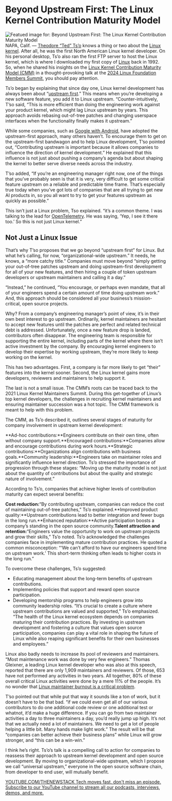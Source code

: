 # Beyond Upstream First: The Linux Kernel Contribution Maturity Model
![Featued image for: Beyond Upstream First: The Linux Kernel Contribution Maturity Model](https://cdn.thenewstack.io/media/2024/07/ecabf01c-cornelius-ventures-ak81vc-kcf4-unsplash-linux-1024x682.jpg)
NAPA, Calif. — [Theodore “Ted” Ts’o](https://en.wikipedia.org/wiki/Theodore_Ts%27o) knows a thing or two about the [Linux kernel](https://thenewstack.io/linux-kernel-6-12-is-official-real-time-app-support-better-scheduling/). After all, he was the first North American Linux kernel developer. On his personal desktop, Ts’o also ran the first FTP server to host the Linux kernel, which is where I downloaded my first copy of [Linux](https://thenewstack.io/learning-linux-start-here/) back in 1992. So, when he shared his insights on the [Linux Kernel Contribution Maturity Model (CMM)](https://docs.kernel.org/process/contribution-maturity-model.html) in a thought-provoking talk at the [2024 Linux Foundation Members Summit](https://docs.google.com/document/u/0/d/1CSVtpazPgbNxROho8ea5WNyktBJqKeSUsZ01CgE--Ms/edit), you should pay attention.

Ts’o began by explaining that since day one, Linux kernel development has always been about “[upstream first](https://thenewstack.io/how-to-keep-up-with-linux-bugs-jump-upstream/).” This means when you’re developing a new software feature, you add it to Linux upstream. “Counter-intuitively, T’so said, “This is more efficient than doing the engineering work against your product kernel, which might lag Linux upstream by years. This approach avoids rebasing out-of-tree patches and changing userspace interfaces when the functionality finally makes it upstream.”

While some companies, such as [Google with Android](https://arstechnica.com/gadgets/2021/09/android-to-take-an-upstream-first-development-model-for-the-linux-kernel/), have adopted the upstream-first approach, many others haven’t. To encourage them to get on the upstream-first bandwagon and to help Linux development, T’so pointed out, “Contributing upstream is important because it allows companies to influence the direction of kernel development.” He explained that this influence is not just about pushing a company’s agenda but about shaping the kernel to better serve diverse needs across the industry.

T’so added, “If you’re an engineering manager right now, one of the things that you’ve probably seen is that it is very, very difficult to get some critical feature upstream on a reliable and predictable time frame. That’s especially true today when you’ve got lots of companies that are all trying to get new AI products in, so you all want to try to get your features upstream as quickly as possible.”

This isn’t just a Linux problem, Tso explained. “it’s a common theme. I was talking to the lead for [OpenTelemetry](https://opentelemetry.io/). He was saying, ‘Yep, I see it there too.’ So this is not just Linux kernel.”

## Not Just a Linux Issue
That’s why T’so proposes that we go beyond “upstream first” for Linux. But what he’s calling, for now, “organizational-wide upstream.” It needs, he knows, a “more catchy title.” Companies must move beyond “simply getting your out-of-tree patches upstream and doing upstream-first development for all of your new features, and then hiring a couple of token upstream developers or upstream maintainers and calling it a day.”

“Instead,” he continued, “You encourage, or perhaps even mandate, that all of your engineers spend a certain amount of time doing upstream work.” And, this approach should be considered all your business’s mission-critical, open source projects.

Why? From a company’s engineering manager’s point of view, it’s in their own best interest to go upstream. Ordinarily, kernel maintainers are hesitant to accept new features until the patches are perfect and related technical debt is addressed. Unfortunately, once a new feature drop is landed, contributors often disappear. The engineering team is responsible for supporting the entire kernel, including parts of the kernel where there isn’t active investment by the company. By encouraging kernel engineers to develop their expertise by working upstream, they’re more likely to keep working on the kernel.

This has two advantages. First, a company is far more likely to get “their” features into the kernel sooner. Second, the Linux kernel gains more developers, reviewers and maintainers to help support it.

The last is not a small issue. The CMM’s roots can be traced back to the 2021 Linux Kernel Maintainers Summit. During this get-together of Linux’s top kernel developers, the challenges in recruiting kernel maintainers and ensuring maintainer succession was a hot topic. The CMM framework is meant to help with this problem.

The CMM, as Ts’o described it, outlines several stages of maturity for company involvement in upstream kernel development:

**Ad-hoc contributions:**Engineers contribute on their own time, often without company support.**Encouraged contributions:**Companies allow and encourage contributions during work hours.**Strategic contributions:**Organizations align contributions with business goals.**Community leadership:**Engineers take on maintainer roles and significantly influence kernel direction.
Ts’o stressed the importance of progression through these stages: “Moving up the maturity model is not just about the quantity of contributions but about the quality and strategic nature of involvement.”

According to Ts’o, companies that achieve higher levels of contribution maturity can expect several benefits:

**Cost reduction:**“By contributing upstream, companies can reduce the cost of maintaining out-of-tree patches,” Ts’o explained.**Improved product quality:**Upstream contributions lead to better integration and fewer bugs in the long run.**Enhanced reputation:**Active participation boosts a company’s standing in the open source community.**Talent attraction and retention:**“Engineers value the opportunity to work on upstream projects and grow their skills,” Ts’o noted.
Ts’o acknowledged the challenges companies face in implementing mature contribution practices. He quoted a common misconception: “‘We can’t afford to have our engineers spend time on upstream work.’ This short-term thinking often leads to higher costs in the long run.”

To overcome these challenges, Ts’o suggested:

- Educating management about the long-term benefits of upstream contributions.
- Implementing policies that support and reward open source participation.
- Developing mentorship programs to help engineers grow into community leadership roles.
“It’s crucial to create a culture where upstream contributions are valued and supported,” Ts’o emphasized. “The health of the Linux kernel ecosystem depends on companies maturing their contribution practices. By investing in upstream development and fostering a culture that values open source participation, companies can play a vital role in shaping the future of Linux while also reaping significant benefits for their own businesses and employees.”

Linux also badly needs to increase its pool of reviewers and maintainers. “Most maintenance work was done by very few engineers.” Thomas Gleixner, a leading Linux kernel developer who was also at this speech, reported that there are only 1,909 maintainers and reviewers. Of those, 653 have not performed any activities in two years. All together, 80% of these overall critical Linux activities were done by a mere 11% of the people. It’s no wonder that [Linux maintainer burnout is a critical problem](https://www.zdnet.com/article/what-linux-kernel-maintainers-do-and-why-they-need-your-help/).

T’so pointed out that while put that way it sounds like a ton of work, but it doesn’t have to be that bad. “if we could even get all of our various contributors to do one additional code review or one additional test or whatnot, it’d make a huge difference. If you can go from two maintainer activities a day to three maintainers a day, you’d really jump up high. It’s not that we actually need a lot of maintainers. We need to get a lot of people helping a little bit. Many hands make light work.” The result will be that “companies can better achieve their business plans” while Linux will grow stronger, and “this can be a win-win.”

I think he’s right. Ts’o’s talk is a compelling call to action for companies to reassess their approach to upstream kernel development and open source development. By moving to organizational-wide upstream, which I propose we call “universal upstream,” everyone in the open source software chain, from developer to end user, will mutually benefit.

[
YOUTUBE.COM/THENEWSTACK
Tech moves fast, don't miss an episode. Subscribe to our YouTube
channel to stream all our podcasts, interviews, demos, and more.
](https://youtube.com/thenewstack?sub_confirmation=1)
